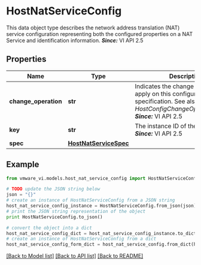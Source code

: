 # HostNatServiceConfig

This data object type describes the network address translation (NAT) service configuration representing both the configured properties on a NAT Service and identification information.  ***Since:*** VI API 2.5 

## Properties
Name | Type | Description | Notes
------------ | ------------- | ------------- | -------------
**change_operation** | **str** | Indicates the change operation to apply on this configuration specification.  See also *HostConfigChangeOperation_enum*.  ***Since:*** VI API 2.5  | [optional] 
**key** | **str** | The instance ID of the NAT service.  ***Since:*** VI API 2.5  | 
**spec** | [**HostNatServiceSpec**](HostNatServiceSpec.md) |  | 

## Example

```python
from vmware_vi.models.host_nat_service_config import HostNatServiceConfig

# TODO update the JSON string below
json = "{}"
# create an instance of HostNatServiceConfig from a JSON string
host_nat_service_config_instance = HostNatServiceConfig.from_json(json)
# print the JSON string representation of the object
print HostNatServiceConfig.to_json()

# convert the object into a dict
host_nat_service_config_dict = host_nat_service_config_instance.to_dict()
# create an instance of HostNatServiceConfig from a dict
host_nat_service_config_form_dict = host_nat_service_config.from_dict(host_nat_service_config_dict)
```
[[Back to Model list]](../README.md#documentation-for-models) [[Back to API list]](../README.md#documentation-for-api-endpoints) [[Back to README]](../README.md)


